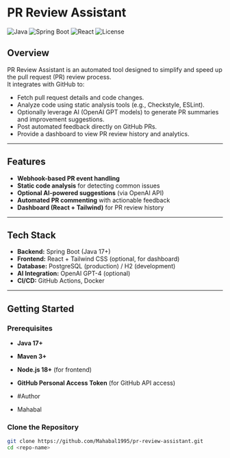 # PR Review Assistant

![Java](https://img.shields.io/badge/Java-17-blue) 
![Spring Boot](https://img.shields.io/badge/Spring%20Boot-3.x-brightgreen) 
![React](https://img.shields.io/badge/Frontend-React-blue) 
![License](https://img.shields.io/badge/License-MIT-lightgrey)

## Overview
PR Review Assistant is an automated tool designed to simplify and speed up the pull request (PR) review process.  
It integrates with GitHub to:
- Fetch pull request details and code changes.
- Analyze code using static analysis tools (e.g., Checkstyle, ESLint).
- Optionally leverage AI (OpenAI GPT models) to generate PR summaries and improvement suggestions.
- Post automated feedback directly on GitHub PRs.
- Provide a dashboard to view PR review history and analytics.

---

## Features
- **Webhook-based PR event handling**
- **Static code analysis** for detecting common issues
- **Optional AI-powered suggestions** (via OpenAI API)
- **Automated PR commenting** with actionable feedback
- **Dashboard (React + Tailwind)** for PR review history

---

## Tech Stack
- **Backend:** Spring Boot (Java 17+)
- **Frontend:** React + Tailwind CSS (optional, for dashboard)
- **Database:** PostgreSQL (production) / H2 (development)
- **AI Integration:** OpenAI GPT-4 (optional)
- **CI/CD:** GitHub Actions, Docker

---

## Getting Started

### Prerequisites
- **Java 17+**
- **Maven 3+**
- **Node.js 18+** (for frontend)
- **GitHub Personal Access Token** (for GitHub API access)

- #Author
- Mahabal

### Clone the Repository
```bash
git clone https://github.com/Mahabal1995/pr-review-assistant.git
cd <repo-name>

